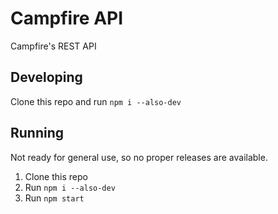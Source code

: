 # Campfire API 
Campfire's REST API

## Developing
Clone this repo and run `npm i --also-dev` 

## Running
Not ready for general use, so no proper releases are available. 
1. Clone this repo
2. Run `npm i --also-dev` 
4. Run `npm start`
